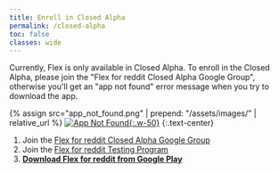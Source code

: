 ```yaml
---
title: Enroll in Closed Alpha
permalink: /closed-alpha
toc: false
classes: wide
---
```


Currently, Flex is only available in Closed Alpha. To enroll in the Closed Alpha, please join the "Flex for reddit Closed Alpha Google Group", otherwise you'll get an "app not found" error message when you try to download the app.

{% assign src="app_not_found.png" | prepend: "/assets/images/" | relative_url %}
[![App Not Found]({{src}}){:.w-50}]({{src}})
{:.text-center}

1. Join the [Flex for reddit Closed Alpha Google Group](https://groups.google.com/g/flex4reddit-alpha)
2. Join the [Flex for reddit Testing Program](https://play.google.com/apps/testing/ai.brownian.flex4reddit)
3. **[Download Flex for reddit from Google Play](https://play.google.com/store/apps/details?id=ai.brownian.flex4reddit)**
